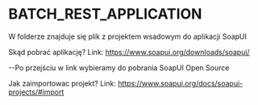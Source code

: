 # BATCH_REST_APPLICATION
W folderze znajduje się plik z projektem wsadowym do aplikacji SoapUI

Skąd pobrać aplikację? 
Link: https://www.soapui.org/downloads/soapui/ 

--Po przejściu w link wybieramy do pobrania SoapUI Open Source

Jak zaimportowac projekt? Link: https://www.soapui.org/docs/soapui-projects/#import
